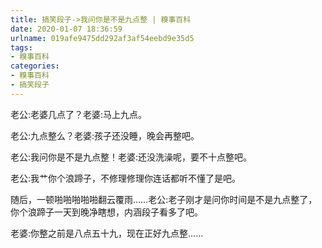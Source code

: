 ```yaml
---
title: 搞笑段子->我问你是不是九点整 | 糗事百科
date: 2020-01-07 18:36:59
urlname: 019afe9475dd292af3af54eebd9e35d5
tags: 
- 糗事百科
categories:
- 糗事百科
- 搞笑段子
---
```

老公:老婆几点了？老婆:马上九点。

老公:九点整么？老婆:孩子还没睡，晚会再整吧。

老公:我问你是不是九点整！老婆:还没洗澡呢，要不十点整吧。

老公:我艹你个浪蹄子，不修理修理你连话都听不懂了是吧。

随后，一顿啪啪啪啪啪翻云覆雨……老公:老子刚才是问你时间是不是九点整了，你个浪蹄子一天到晚净瞎想，内涵段子看多了吧。

老婆:你整之前是八点五十九，现在正好九点整……


